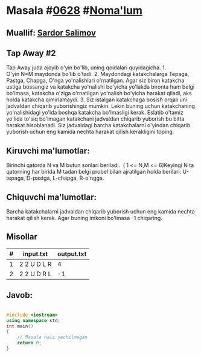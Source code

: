 
<h1>Masala #<a href="https://robocontest.uz/tasks/0628">0628</a> #<a href="https://robocontest.uz/tasks?category=1">Noma'lum</a></h1>
<h2> Muallif: <a href="https://robocontest.uz/profile/ds_forrest">Sardor Salimov</a></h2>
<h2>Tap Away #2</h2>
<p>Tap Away juda ajoyib o'yin bo'lib, uning qoidalari quyidagicha.
1. O'yin N×M maydonda bo'lib o'tadi.
2. Maydondagi katakchalarga Tepaga, Pastga, Chapga, O'nga yo'nalishlari o'rnatilgan. Agar siz biron katakcha ustiga bossangiz va katakcha yo'nalishi bo'yicha yo'lakda bironta ham belgi bo'lmasa, katakcha o'ziga o'rnatilgan yo'nalish bo'yicha harakat qiladi, aks holda katakcha qimirlamaydi.
3. Siz istalgan katakchaga bosish orqali uni jadvaldan chiqarib yuborishingiz mumkin. Lekin buning uchun katakchaning yo'nalishidagi yo'lda boshqa katakcha bo'lmasligi kerak. Eslatib o'tamiz yo'lida to'siq bo'lmagan katakchani jadvaldan chiqarib yuborish bu bitta harakat hisoblanadi.
Siz jadvaldagi barcha katakchalarni o'yindan chiqarib yuborish uchun eng kamida nechta harakat qilish kerakligini toping.</p>
<h2>Kiruvchi ma'lumotlar:</h2>
<p>Birinchi qatorda N va M butun sonlari beriladi.  ( 1 <= N,M <= 6)Keyingi N ta qatorning har birida M tadan belgi probel bilan ajratilgan holda berilari: U-tepaga, D-pastga, L-chapga, R-o'ngga.</p>
<h2>Chiquvchi ma'lumotlar:</h2>
<p>Barcha katakchalarni jadvaldan chiqarib yuborish uchun eng kamida nechta harakat qilish kerak. Agar buning imkoni bo'lmasa -1 chiqaring.</p>
<h2>Misollar</h2>
<table>
    <thead>
        <tr>
            <th>#</th>
            <th>input.txt</th>
            <th>output.txt</th>
        </tr>
    </thead>
    <tbody>
            <tr>
                <td>1</td>
                <td>2 2
U D 
L R</td>
                <td>4</td>
            </tr>
            <tr>
                <td>2</td>
                <td>2 2
U D 
R L</td>
                <td>-1</td>
            </tr>
    </tbody>
    </table>
    
<h2>Javob:</h2>

######
```cpp
#include <iostream>
using namespace std;
int main()
{
    // Masala hali yechilmagan
    return 0;
}
```

